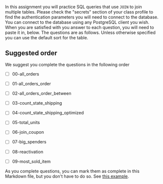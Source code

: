 # 

In this assignment you will practice SQL queries that use `JOIN`
to join multiple tables.
Please
check the "secrets" section of your class profile to
find the authentication parameters you will need to 
connect to the database. You can connect to the database
using any PostgreSQL client you wish. When you are satisfied
with you answer to each question, you will need to paste
it in, below. The questions are as follows.
Unless otherwise specified
you can use the default sort for the table.


## Suggested order

We suggest you complete the questions in the following order

- [ ] 00-all_orders
- [ ] 01-all_orders_order
- [ ] 02-all_orders_order_between
- [ ] 03-count_state_shipping
- [ ] 04-count_state_shipping_optimized
- [ ] 05-total_units
- [ ] 06-join_coupon
- [ ] 07-big_spenders
- [ ] 08-reactivation
- [ ] 09-most_sold_item


As you complete questions, you can mark them as complete
in this Markdown file,  but you don't have to do so.
See [this example](https://github.blog/2014-04-28-task-lists-in-all-markdown-documents/).

